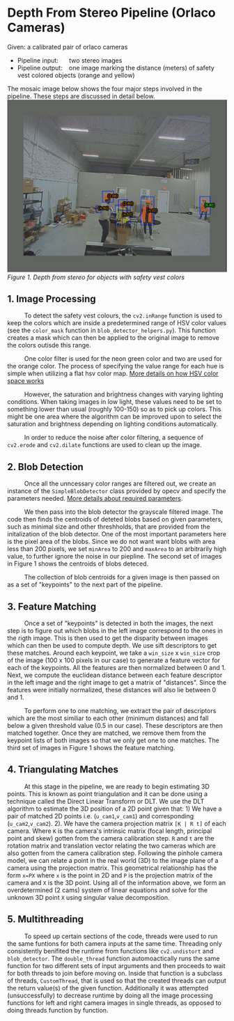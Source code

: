 # Depth From Stereo Pipeline (Orlaco Cameras)

Given: a calibrated pair of orlaco cameras

- Pipeline input: &ensp;&ensp;&ensp;two stereo images
- Pipeline output: &ensp; one image marking the distance (meters) of safety vest colored objects (orange and yellow)

The mosaic image below shows the four major steps involved in the pipeline. These steps are discussed in detail below.
![Result](dfs.jpg?raw=true)
_Figure 1. Depth from stereo for objects with safety vest colors_

## 1. Image Processing
&ensp;&ensp;&ensp;&ensp;&ensp;
 To detect the safety vest colours, the `cv2.inRange` function is used to keep the colors which are inside a predetermined range of HSV color values (see the `color_mask` function in `blob_detector_helpers.py`). This function creates a mask which can then be applied to the original image to remove the colors outisde this range. 

&ensp;&ensp;&ensp;&ensp;&ensp;
 One color filter is used for the neon green color and two are used for the orange color. The process of specifying the value range for each hue is simple when utilizing a flat hsv color map. [More details on how HSV color space works](https://cvexplained.wordpress.com/2020/04/28/color-detection-hsv/)

&ensp;&ensp;&ensp;&ensp;&ensp;
 However, the saturation and brightness changes with varying lighting conditions. When taking images in low light, these values need to be set to something lower than usual (roughly 100-150) so as to pick up colors. This might be one area where the algorithm can be improved upon to select the saturation and brightness depending on lighting conditions automatically.

&ensp;&ensp;&ensp;&ensp;&ensp;
 In order to reduce the noise after color filtering, a sequence of `cv2.erode` and `cv2.dilate` functions are used to clean up the image.

## 2. Blob Detection
&ensp;&ensp;&ensp;&ensp;&ensp;
 Once all the unncessary color ranges are filtered out, we create an instance of the `SimpleBlobDetector` class provided by opecv and specify the parameters needed. [More details about required parameters](https://learnopencv.com/blob-detection-using-opencv-python-c/). 

&ensp;&ensp;&ensp;&ensp;&ensp;
 We then pass into the blob detector the grayscale filtered image. The code then finds the centroids of deteted blobs based on given parameters, such as minimal size and other threshholds, that are provided from the initalization of the blob detector. One of the most important parameters here is the pixel area of the blobs. Since we do not want want blobs with area less than 200 pixels, we set `minArea` to 200 and `maxArea` to an arbitrarily high value, to further ignore the noise in our piepline. The second set of images in Figure 1 shows the centroids of blobs deteced.

&ensp;&ensp;&ensp;&ensp;&ensp;
 The collection of blob centroids for a given image is then passed on as a set of "keypoints" to the next part of the pipeline.

## 3. Feature Matching
&ensp;&ensp;&ensp;&ensp;&ensp;
 Once a set of "keypoints" is detected in both the images, the next step is to figure out which blobs in the left image correspond to the ones in the rigth image. This is then used to get the disparity between images which can then be used to compute depth. We use sift descriptors to get these matches. Around each keypoint, we take a `win_size` x `win_size` crop of the image (100 x 100 pixels in our case) to generate a feature vector for each of the keypoints. All the features are then normalized between 0 and 1. Next, we compute the euclidean distance between each feature descriptor in the left image and the right image to get a matrix of "distances". Since the features were initially normalized, these distances will also lie between 0 and 1. 

&ensp;&ensp;&ensp;&ensp;&ensp;
 To perform one to one matching, we extract the pair of descriptors which are the most similiar to each other (minimum distances) and fall below a given threshold value (0.5 in our case). These descriptors are then matched together. Once they are matched, we remove them from the keypoint lists of both images so that we only get one to one matches. The third set of images in Figure 1 shows the feature matching.

## 4. Triangulating Matches
&ensp;&ensp;&ensp;&ensp;&ensp;
 At this stage in the pipeline, we are ready to begin estimating 3D points. This is known as point triangulation and it can be done using a technique called the Direct Linear Transform or DLT. We use the DLT algorithm to estimate the 3D position of a 2D point given that: 1) We have a pair of matched 2D points i.e. (`u_cam1`,`v_cam1`) and corresponding (`u_cam2`,`v_cam2`). 2). We have the camera projection matrix `[K | R t]` of each camera. Where `K` is the camera's intrinsic matrix (focal length, principal point and skew) gotten from the camera calibration step. `R` and `t` are the rotation matrix and translation vector relating the two cameras which are also gotten from the camera calibration step. Following the pinhole camera model, we can relate a point in the real world (3D) to the image plane of a camera using the projection matrix. This geometrical relationship has the form `x=PX` where `x` is the point in 2D and `P` is the projection matrix of the camera and `X` is the 3D point. Using all of the information above, we form an overdetermined (2 cams) system of linear equations and solve for the unknown 3D point `X` using singular value decomposition.

## 5. Multithreading
&ensp;&ensp;&ensp;&ensp;&ensp;
 To speed up certain sections of the code, threads were used to run the same funtions for both camera inputs at the same time. Threading only consistently benifited the runtime from functions like `cv2.undistort` and `blob_detector`. The `double_thread` function automoactically runs the same function for two different sets of input arguments and then proceeds to wait for both threads to join before moving on. Inside that function is a subclass of threads, `CustomThread`, that is used so that the created threads can output the return value(s) of the given function. Additionally it was attempted (unsuccessfully) to decrease runtime by doing all the image processing functions for left and right camera images in single threads, as opposed to doing threads function by function.

